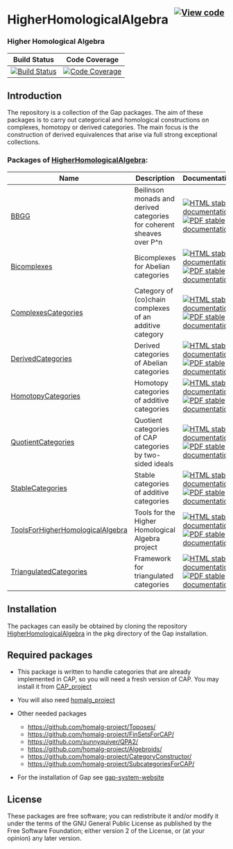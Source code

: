 <!-- BEGIN HEADER -->
# HigherHomologicalAlgebra&ensp;<sup><sup>[![View code][code-img]][code-url]</sup></sup>

### Higher Homological Algebra

| Build Status | Code Coverage |
| ------------ | ------------- |
| [![Build Status][tests-img]][tests-url] | [![Code Coverage][codecov-img]][codecov-url] |

<!-- END HEADER -->

Introduction
------------
The repository is a collection of the Gap packages. The aim of these packages is to carry out categorical and homological constructions on complexes, homotopy or derived categories. The main focus is the construction of derived equivalences that arise via full strong exceptional collections.

<!-- BEGIN FOOTER -->
### Packages of [HigherHomologicalAlgebra](/../../):
| Name | Description | Documentation |
| ---- | ----------- | ------------- |
| [BBGG](BBGG#readme) | Beilinson monads and derived categories for coherent sheaves over P^n | [![HTML stable documentation][html-BBGG-img]][html-BBGG-url] [![PDF stable documentation][pdf-BBGG-img]][pdf-BBGG-url] |
| [Bicomplexes](Bicomplexes#readme) | Bicomplexes for Abelian categories | [![HTML stable documentation][html-Bicomplexes-img]][html-Bicomplexes-url] [![PDF stable documentation][pdf-Bicomplexes-img]][pdf-Bicomplexes-url] |
| [ComplexesCategories](ComplexesCategories#readme) | Category of (co)chain complexes of an additive category | [![HTML stable documentation][html-ComplexesCategories-img]][html-ComplexesCategories-url] [![PDF stable documentation][pdf-ComplexesCategories-img]][pdf-ComplexesCategories-url] |
| [DerivedCategories](DerivedCategories#readme) | Derived categories of Abelian categories | [![HTML stable documentation][html-DerivedCategories-img]][html-DerivedCategories-url] [![PDF stable documentation][pdf-DerivedCategories-img]][pdf-DerivedCategories-url] |
| [HomotopyCategories](HomotopyCategories#readme) | Homotopy categories of additive categories | [![HTML stable documentation][html-HomotopyCategories-img]][html-HomotopyCategories-url] [![PDF stable documentation][pdf-HomotopyCategories-img]][pdf-HomotopyCategories-url] |
| [QuotientCategories](QuotientCategories#readme) | Quotient categories of CAP categories by two-sided ideals | [![HTML stable documentation][html-QuotientCategories-img]][html-QuotientCategories-url] [![PDF stable documentation][pdf-QuotientCategories-img]][pdf-QuotientCategories-url] |
| [StableCategories](StableCategories#readme) | Stable categories of additive categories | [![HTML stable documentation][html-StableCategories-img]][html-StableCategories-url] [![PDF stable documentation][pdf-StableCategories-img]][pdf-StableCategories-url] |
| [ToolsForHigherHomologicalAlgebra](ToolsForHigherHomologicalAlgebra#readme) | Tools for the Higher Homological Algebra project | [![HTML stable documentation][html-ToolsForHigherHomologicalAlgebra-img]][html-ToolsForHigherHomologicalAlgebra-url] [![PDF stable documentation][pdf-ToolsForHigherHomologicalAlgebra-img]][pdf-ToolsForHigherHomologicalAlgebra-url] |
| [TriangulatedCategories](TriangulatedCategories#readme) | Framework for triangulated categories | [![HTML stable documentation][html-TriangulatedCategories-img]][html-TriangulatedCategories-url] [![PDF stable documentation][pdf-TriangulatedCategories-img]][pdf-TriangulatedCategories-url] |

[html-BBGG-img]: https://img.shields.io/badge/🔗%20HTML-stable-blue.svg
[html-BBGG-url]: https://homalg-project.github.io/HigherHomologicalAlgebra/BBGG/doc/chap0_mj.html

[pdf-BBGG-img]: https://img.shields.io/badge/🔗%20PDF-stable-blue.svg
[pdf-BBGG-url]: https://homalg-project.github.io/HigherHomologicalAlgebra/BBGG/download_pdf.html


[html-Bicomplexes-img]: https://img.shields.io/badge/🔗%20HTML-stable-blue.svg
[html-Bicomplexes-url]: https://homalg-project.github.io/HigherHomologicalAlgebra/Bicomplexes/doc/chap0_mj.html

[pdf-Bicomplexes-img]: https://img.shields.io/badge/🔗%20PDF-stable-blue.svg
[pdf-Bicomplexes-url]: https://homalg-project.github.io/HigherHomologicalAlgebra/Bicomplexes/download_pdf.html


[html-ComplexesCategories-img]: https://img.shields.io/badge/🔗%20HTML-stable-blue.svg
[html-ComplexesCategories-url]: https://homalg-project.github.io/HigherHomologicalAlgebra/ComplexesCategories/doc/chap0_mj.html

[pdf-ComplexesCategories-img]: https://img.shields.io/badge/🔗%20PDF-stable-blue.svg
[pdf-ComplexesCategories-url]: https://homalg-project.github.io/HigherHomologicalAlgebra/ComplexesCategories/download_pdf.html


[html-DerivedCategories-img]: https://img.shields.io/badge/🔗%20HTML-stable-blue.svg
[html-DerivedCategories-url]: https://homalg-project.github.io/HigherHomologicalAlgebra/DerivedCategories/doc/chap0_mj.html

[pdf-DerivedCategories-img]: https://img.shields.io/badge/🔗%20PDF-stable-blue.svg
[pdf-DerivedCategories-url]: https://homalg-project.github.io/HigherHomologicalAlgebra/DerivedCategories/download_pdf.html


[html-HomotopyCategories-img]: https://img.shields.io/badge/🔗%20HTML-stable-blue.svg
[html-HomotopyCategories-url]: https://homalg-project.github.io/HigherHomologicalAlgebra/HomotopyCategories/doc/chap0_mj.html

[pdf-HomotopyCategories-img]: https://img.shields.io/badge/🔗%20PDF-stable-blue.svg
[pdf-HomotopyCategories-url]: https://homalg-project.github.io/HigherHomologicalAlgebra/HomotopyCategories/download_pdf.html


[html-QuotientCategories-img]: https://img.shields.io/badge/🔗%20HTML-stable-blue.svg
[html-QuotientCategories-url]: https://homalg-project.github.io/HigherHomologicalAlgebra/QuotientCategories/doc/chap0_mj.html

[pdf-QuotientCategories-img]: https://img.shields.io/badge/🔗%20PDF-stable-blue.svg
[pdf-QuotientCategories-url]: https://homalg-project.github.io/HigherHomologicalAlgebra/QuotientCategories/download_pdf.html


[html-StableCategories-img]: https://img.shields.io/badge/🔗%20HTML-stable-blue.svg
[html-StableCategories-url]: https://homalg-project.github.io/HigherHomologicalAlgebra/StableCategories/doc/chap0_mj.html

[pdf-StableCategories-img]: https://img.shields.io/badge/🔗%20PDF-stable-blue.svg
[pdf-StableCategories-url]: https://homalg-project.github.io/HigherHomologicalAlgebra/StableCategories/download_pdf.html


[html-ToolsForHigherHomologicalAlgebra-img]: https://img.shields.io/badge/🔗%20HTML-stable-blue.svg
[html-ToolsForHigherHomologicalAlgebra-url]: https://homalg-project.github.io/HigherHomologicalAlgebra/ToolsForHigherHomologicalAlgebra/doc/chap0_mj.html

[pdf-ToolsForHigherHomologicalAlgebra-img]: https://img.shields.io/badge/🔗%20PDF-stable-blue.svg
[pdf-ToolsForHigherHomologicalAlgebra-url]: https://homalg-project.github.io/HigherHomologicalAlgebra/ToolsForHigherHomologicalAlgebra/download_pdf.html


[html-TriangulatedCategories-img]: https://img.shields.io/badge/🔗%20HTML-stable-blue.svg
[html-TriangulatedCategories-url]: https://homalg-project.github.io/HigherHomologicalAlgebra/TriangulatedCategories/doc/chap0_mj.html

[pdf-TriangulatedCategories-img]: https://img.shields.io/badge/🔗%20PDF-stable-blue.svg
[pdf-TriangulatedCategories-url]: https://homalg-project.github.io/HigherHomologicalAlgebra/TriangulatedCategories/download_pdf.html


[tests-img]: https://github.com/homalg-project/HigherHomologicalAlgebra/workflows/Tests/badge.svg?branch=master
[tests-url]: https://github.com/homalg-project/HigherHomologicalAlgebra/actions?query=workflow%3ATests+branch%3Amaster

[codecov-img]: https://codecov.io/gh/homalg-project/HigherHomologicalAlgebra/branch/master/graph/badge.svg
[codecov-url]: https://codecov.io/gh/homalg-project/HigherHomologicalAlgebra

[code-img]: https://img.shields.io/badge/-View%20code-blue?logo=github
[code-url]: https://github.com/homalg-project/HigherHomologicalAlgebra#top
<!-- END FOOTER -->

Installation
-----------
The packages can easily be obtained by cloning the repository
[HigherHomologicalAlgebra](https://github.com/homalg-project/HigherHomologicalAlgebra)
in the pkg directory of the Gap installation.

Required packages
-----------------

* This package is written to handle categories that are already implemented in CAP, so you will need a fresh version of CAP. You may install it from [CAP_project](https://github.com/homalg-project/CAP_project)

* You will also need [homalg_project](https://github.com/homalg-project/homalg_project.git)

* Other needed packages
  - https://github.com/homalg-project/Toposes/
  - https://github.com/homalg-project/FinSetsForCAP/
  - https://github.com/sunnyquiver/QPA2/
  - https://github.com/homalg-project/Algebroids/
  - https://github.com/homalg-project/CategoryConstructor/
  - https://github.com/homalg-project/SubcategoriesForCAP/
 
* For the installation of Gap see [gap-system-website](https://www.gap-system.org)

License
-------
These packages are free software; you can redistribute it and/or modify it under the terms of the GNU General Public License as
published by the Free Software Foundation; either version 2 of the License, or (at your opinion) any later version.
